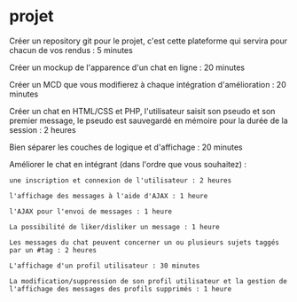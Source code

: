 ﻿# projet
Créer un repository git pour le projet, c'est cette plateforme qui servira pour chacun de vos rendus : 5 minutes

Créer un mockup de l'apparence d'un chat en ligne : 20 minutes

Créer un MCD que vous modifierez à chaque intégration d'amélioration : 20 minutes

Créer un chat en HTML/CSS et PHP, l'utilisateur saisit son pseudo et son premier message, le pseudo est sauvegardé en mémoire pour la durée de la session : 2 heures

Bien séparer les couches de logique et d'affichage : 20 minutes

Améliorer le chat en intégrant (dans l'ordre que vous souhaitez) :

    une inscription et connexion de l'utilisateur : 2 heures

    l'affichage des messages à l'aide d'AJAX : 1 heure

    l'AJAX pour l'envoi de messages : 1 heure

    La possibilité de liker/disliker un message : 1 heure

    Les messages du chat peuvent concerner un ou plusieurs sujets taggés par un #tag : 2 heures

    L'affichage d'un profil utilisateur : 30 minutes

    La modification/suppression de son profil utilisateur et la gestion de l'affichage des messages des profils supprimés : 1 heure
